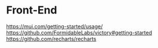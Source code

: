 # Front-End

https://mui.com/getting-started/usage/  
https://github.com/FormidableLabs/victory#getting-started  
https://github.com/recharts/recharts
